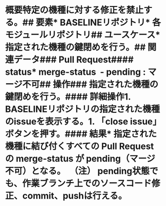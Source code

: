 # 概要特定の機種に対する修正を禁止する。## 要素* BASELINEリポジトリ* 各モジュールリポジトリ## ユースケース* 指定された機種の鍵閉めを行う。## 関連データ### Pull Request#### status* merge-status  - pending : マージ不可## 操作### 指定された機種の鍵閉めを行う。#### 詳細操作1. BASELINEリポジトリの指定された機種のissueを表示する。1. 「close issue」ボタンを押す。#### 結果* 指定された機種に結び付くすべての Pull Request の merge-status が pending（マージ不可）となる。  （注） pending状態でも、作業ブランチ上でのソースコード修正、commit、pushは行える。
